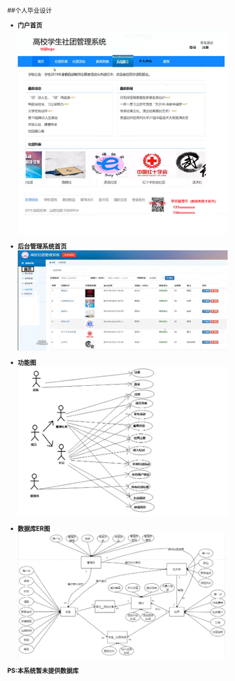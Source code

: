 ##个人毕业设计


+ **门户首页**
![image](https://github.com/buzhidaoGH/community_ssm/blob/master/readmeImages/%E9%A6%96%E9%A1%B5index.png)

+ **后台管理系统首页**
![image](https://github.com/buzhidaoGH/community_ssm/blob/master/readmeImages/%E5%90%8E%E5%8F%B0%E7%AE%A1%E7%90%86%E7%B3%BB%E7%BB%9F2.png)

+ **功能图**
![image](https://github.com/buzhidaoGH/community_ssm/blob/master/readmeImages/%E7%A4%BE%E5%9B%A2%E5%8A%9F%E8%83%BD1%E7%89%88.png)

+ **数据库ER图**
![image](https://github.com/buzhidaoGH/community_ssm/blob/master/readmeImages/%E6%95%B0%E6%8D%AE%E5%BA%93ER%E5%9B%BE.png)

**PS:本系统暂未提供数据库**
